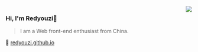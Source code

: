 <img align="right" src="https://github-readme-stats.vercel.app/api?username=redyouzi&show_icons=true&theme=radical&hide_title=true&count_private=true&hide_border=true" />

### Hi, I'm Redyouzi👋
>I am a Web front-end enthusiast from China.

🔗 <a href="https://redyouzi.github.io/" target="_blank">redyouzi.github.io</a>
